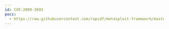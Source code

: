 ```yaml
---
id: CVE-2009-3693
pocs:
  - https://raw.githubusercontent.com/rapid7/metasploit-framework/master/modules/exploits/windows/browser/persits_xupload_traversal.rb
---
```


